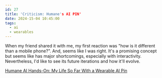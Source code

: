 ```yaml
---
id: 27
title: 'Criticism: Humane's AI PIN'
date: 2024-15-04 10:45:00
tags: 
  - ai
  - wearables
---
```


When my friend shared it with me, my first reaction was "how is it different than a mobile phone?". And, seems like I was right. It's a promising concept but seems like has major shortcomings, especially with interactivity. Nevertheless, I'd like to see its future iterations and how it'll evolve.

[Humane AI Hands-On: My Life So Far With a Wearable AI Pin](https://www.cnet.com/tech/mobile/humane-ai-hands-on-my-life-so-far-with-a-wearable-ai-pin)